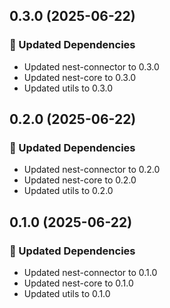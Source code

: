 ## 0.3.0 (2025-06-22)

### 🧱 Updated Dependencies

- Updated nest-connector to 0.3.0
- Updated nest-core to 0.3.0
- Updated utils to 0.3.0

## 0.2.0 (2025-06-22)

### 🧱 Updated Dependencies

- Updated nest-connector to 0.2.0
- Updated nest-core to 0.2.0
- Updated utils to 0.2.0

## 0.1.0 (2025-06-22)

### 🧱 Updated Dependencies

- Updated nest-connector to 0.1.0
- Updated nest-core to 0.1.0
- Updated utils to 0.1.0